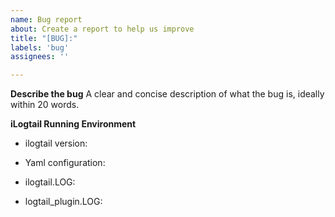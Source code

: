 ```yaml
---
name: Bug report
about: Create a report to help us improve
title: "[BUG]:"
labels: 'bug'
assignees: ''

---
```


**Describe the bug**
A clear and concise description of what the bug is, ideally within 20 words.

**iLogtail Running Environment**
- ilogtail version:

- Yaml configuration:

- ilogtail.LOG:

- logtail_plugin.LOG:

